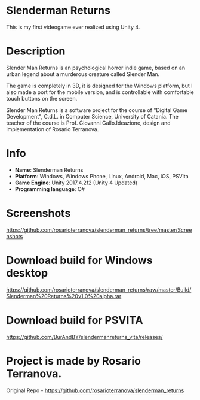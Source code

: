 # Slenderman Returns
This is my first videogame ever realized using Unity 4.

# Description
Slender Man Returns is an psychological horror indie game, based on an urban legend about a murderous creature called Slender Man.

The game is completely in 3D, it is designed for the Windows platform, but I also made a port for the mobile version, and is controllable with comfortable touch buttons on the screen.

Slender Man Returns is a software project for the course of "Digital Game Development", C.d.L. in Computer Science, University of Catania. The teacher of the course is Prof. Giovanni Gallo.Ideazione, design and implementation of Rosario Terranova.

# Info
- **Name**: Slenderman Returns
- **Platform**: Windows, Windows Phone, Linux, Android, Mac, iOS, PSVita
- **Game Engine**: Unity 2017.4.2f2 (Unity 4 Updated)
- **Programming language**: C#

# Screenshots
https://github.com/rosarioterranova/slenderman_returns/tree/master/Screenshots

# Download build for Windows desktop
https://github.com/rosarioterranova/slenderman_returns/raw/master/Build/Slenderman%20Returns%20v1.0%20alpha.rar

# Download build for PSVITA
https://github.com/BurAndBY/slendermanreturns_vita/releases/

# Project is made by Rosario Terranova.
Original Repo - https://github.com/rosarioterranova/slenderman_returns
